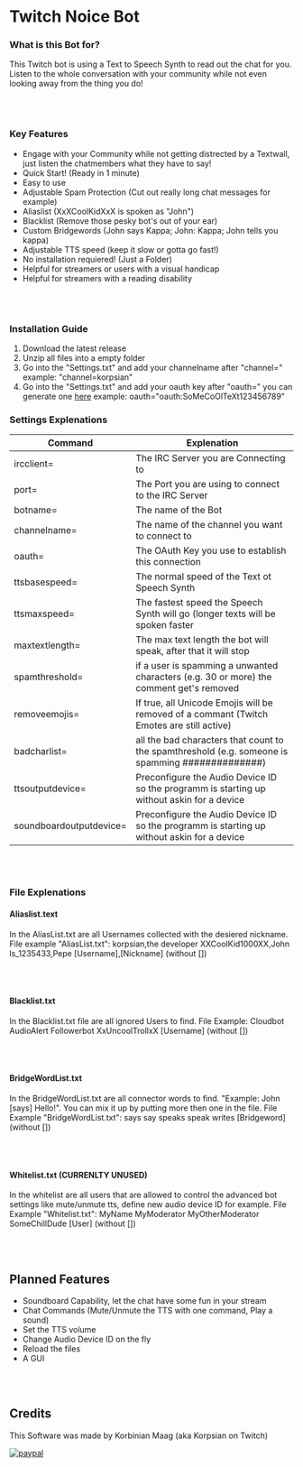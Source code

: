 # Twitch Noice Bot

### What is this Bot for?
This Twitch bot is using a Text to Speech Synth to read out the chat for you. Listen to the whole conversation with your community while not even looking away from the thing you do!

<br></br>
### Key Features
- Engage with your Community while not getting distrected by a Textwall, just listen the chatmembers what they have to say!
- Quick Start! (Ready in 1 minute)
- Easy to use
- Adjustable Spam Protection (Cut out really long chat messages for example)
- Aliaslist (XxXCoolKidXxX is spoken as "John")
- Blacklist (Remove those pesky bot's out of your ear)
- Custom Bridgewords (John says Kappa; John: Kappa; John tells you kappa)
- Adjustable TTS speed (keep it slow or gotta go fast!)
- No installation requiered! (Just a Folder)
- Helpful for streamers or users with a visual handicap
- Helpful for streamers with a reading disability

<br></br>
### Installation Guide
1. Download the latest release
2. Unzip all files into a empty folder
3. Go into the "Settings.txt" and add your channelname after "channel=" example: "channel=korpsian"
4. Go into the "Settings.txt" and add your oauth key after "oauth=" you can generate one [here](https://twitchapps.com/tmi/) example: oauth="oauth:SoMeCoOlTeXt123456789"

### Settings Explenations
| Command                 	| Explenation                                                                                      	|
|-------------------------	|--------------------------------------------------------------------------------------------------	|
| ircclient=              	| The IRC Server you are Connecting to                                                             	|
| port=                   	| The Port you are using to connect to the IRC Server                                              	|
| botname=                	| The name of the Bot                                                                              	|
| channelname=            	| The name of the channel you want to connect to                                                   	|
| oauth=                  	| The OAuth Key you use to establish this connection                                               	|
| ttsbasespeed=           	| The normal speed of the Text ot Speech Synth                                                     	|
| ttsmaxspeed=            	| The fastest speed the Speech Synth will go (longer texts will be spoken faster                   	|
| maxtextlength=          	| The max text length the bot will speak, after that it will stop                                  	|
| spamthreshold=          	| if a user is spamming a unwanted characters (e.g. 30 or more) the comment get's removed          	|
| removeemojis=           	| If true, all Unicode Emojis will be removed of a commant (Twitch Emotes are still active)        	|
| badcharlist=            	| all the bad characters that count to the spamthreshold (e.g. someone is spamming ##############) 	|
| ttsoutputdevice=        	| Preconfigure the Audio Device ID so the programm is starting up without askin for a device       	|
| soundboardoutputdevice= 	| Preconfigure the Audio Device ID so the programm is starting up without askin for a device       	|

<br></br>
### File Explenations

#### Aliaslist.text
In the AliasList.txt are all Usernames collected with the desiered nickname.
File example "AliasList.txt":
korpsian,the developer
XXCoolKid1000XX,John
ls_1235433,Pepe
[Username],[Nickname] (without [])

<br></br>
#### Blacklist.txt
In the Blacklist.txt file are all ignored Users to find. File Example:
Cloudbot
AudioAlert
Followerbot
XxUncoolTrollxX
[Username] (without [])

<br></br>
#### BridgeWordList.txt
In the BridgeWordList.txt are all connector words to find. "Example: John [says] Hello!". You can mix it up by putting more then one in the file.
File Example "BridgeWordList.txt":
says
say
speaks
speak
writes
[Bridgeword] (without [])

<br></br>
#### Whitelist.txt (CURRENLTY UNUSED)
In the whitelist are all users that are allowed to control the advanced bot settings like mute/unmute tts, define new audio device ID for example.
File Example "Whitelist.txt":
MyName
MyModerator
MyOtherModerator
SomeChillDude
[User] (without [])

<br></br>

## Planned Features
- Soundboard Capability, let the chat have some fun in your stream
- Chat Commands (Mute/Unmute the TTS with one command, Play a sound)
- Set the TTS volume
- Change Audio Device ID on the fly
- Reload the files
- A GUI

<br></br>
## Credits
This Software was made by Korbinian Maag (aka Korpsian on Twitch)

[![paypal](https://www.paypalobjects.com/en_US/DK/i/btn/btn_donateCC_LG.gif)](https://www.paypal.com/cgi-bin/webscr?cmd=_s-xclick&hosted_button_id=TRFFCPEAG82H2)
